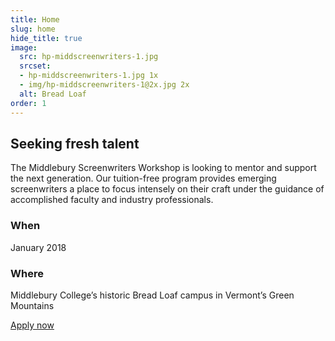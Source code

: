 ```yaml
---
title: Home
slug: home
hide_title: true
image:
  src: hp-middscreenwriters-1.jpg
  srcset:
  - hp-middscreenwriters-1.jpg 1x
  - img/hp-middscreenwriters-1@2x.jpg 2x
  alt: Bread Loaf
order: 1
---
```


## Seeking fresh talent

The Middlebury Screenwriters Workshop is looking to mentor and support the next generation. Our tuition-free program provides emerging screenwriters a place to focus intensely on their craft under the guidance of accomplished faculty and industry professionals.

### When

January 2018

### Where

Middlebury College’s historic Bread Loaf campus in Vermont’s Green Mountains

<div class="section-action">
  <a href="{{site.apply_link}}" class="button js-app-btn">Apply now</a>
</div>
